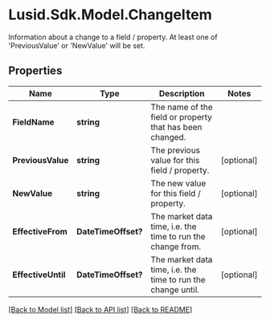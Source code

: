 # Lusid.Sdk.Model.ChangeItem
Information about a change to a field / property.  At least one of 'PreviousValue' or 'NewValue' will be set.

## Properties

Name | Type | Description | Notes
------------ | ------------- | ------------- | -------------
**FieldName** | **string** | The name of the field or property that has been changed. | 
**PreviousValue** | **string** | The previous value for this field / property. | [optional] 
**NewValue** | **string** | The new value for this field / property. | [optional] 
**EffectiveFrom** | **DateTimeOffset?** | The market data time, i.e. the time to run the change from. | [optional] 
**EffectiveUntil** | **DateTimeOffset?** | The market data time, i.e. the time to run the change until. | [optional] 

[[Back to Model list]](../README.md#documentation-for-models) [[Back to API list]](../README.md#documentation-for-api-endpoints) [[Back to README]](../README.md)

